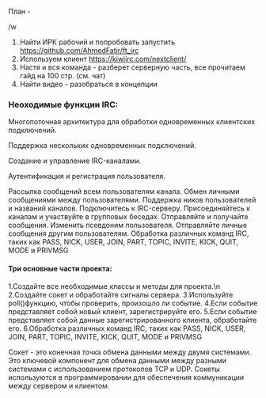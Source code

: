 План - 

/w

1. Найти ИРК рабочий и попробовать запустить https://github.com/AhmedFatir/ft_irc
2. Используем клиент  https://kiwiirc.com/nextclient/
3. Настя и вся команда - разберет серверную часть, все прочитаем гайд на 100 стр. (см. чат)
4. Найти видео - разобраться в концепции

### Неоходимые функции IRC:
Многопоточная архитектура для обработки одновременных клиентских подключений.

Поддержка нескольких одновременных подключений.

Создание и управление IRC-каналами.

Аутентификация и регистрация пользователя.

Рассылка сообщений всем пользователям канала.
Обмен личными сообщениями между пользователями.
Поддержка ников пользователей и названий каналов.
Подключитесь к IRC-серверу.
Присоединяйтесь к каналам и участвуйте в групповых беседах.
Отправляйте и получайте сообщения.
Изменить псевдоним пользователя.
Отправляйте личные сообщения другим пользователям.
Обработка различных команд IRC, таких как PASS, NICK, USER, JOIN, PART, TOPIC, INVITE, KICK, QUIT, MODE и PRIVMSG

#### Три основные части проекта:
1.Создайте все необходимые классы и методы для проекта.\n
2.Создайте сокет и обработайте сигналы сервера.
3.Используйте poll()функцию, чтобы проверить, произошло ли событие.
4.Если событие представляет собой новый клиент, зарегистрируйте его.
5.Если событие представляет собой данные зарегистрированного клиента, обработайте его.
6.Обработка различных команд IRC, таких как PASS, NICK, USER, JOIN, PART, TOPIC, INVITE, KICK, QUIT, MODE и PRIVMSG

Сокет - это конечная точка обмена данными между двумя системами. Это ключевой компонент для обмена данными между разными системами с использованием протоколов TCP и UDP. Сокеты используются в программировании для обеспечения коммуникации между сервером и клиентом.
